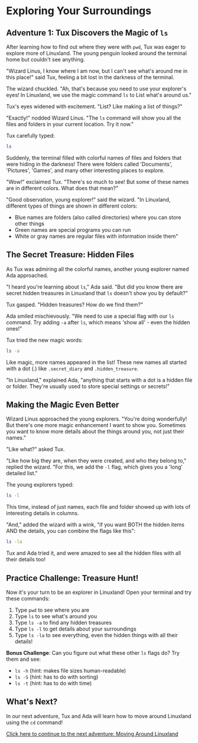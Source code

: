 # Exploring Your Surroundings

## Adventure 1: Tux Discovers the Magic of `ls`

After learning how to find out where they were with `pwd`, Tux was eager to explore more of Linuxland. The young penguin looked around the terminal home but couldn't see anything.

"Wizard Linus, I know where I am now, but I can't see what's around me in this place!" said Tux, feeling a bit lost in the darkness of the terminal.

The wizard chuckled. "Ah, that's because you need to use your explorer's eyes! In Linuxland, we use the magic command `ls` to List what's around us."

Tux's eyes widened with excitement. "List? Like making a list of things?"

"Exactly!" nodded Wizard Linus. "The `ls` command will show you all the files and folders in your current location. Try it now."

Tux carefully typed:

```bash
ls
```

Suddenly, the terminal filled with colorful names of files and folders that were hiding in the darkness! There were folders called 'Documents', 'Pictures', 'Games', and many other interesting places to explore.

"Wow!" exclaimed Tux. "There's so much to see! But some of these names are in different colors. What does that mean?"

"Good observation, young explorer!" said the wizard. "In Linuxland, different types of things are shown in different colors:
- Blue names are folders (also called directories) where you can store other things
- Green names are special programs you can run
- White or gray names are regular files with information inside them"

## The Secret Treasure: Hidden Files

As Tux was admiring all the colorful names, another young explorer named Ada approached.

"I heard you're learning about `ls`," Ada said. "But did you know there are secret hidden treasures in Linuxland that `ls` doesn't show you by default?"

Tux gasped. "Hidden treasures? How do we find them?"

Ada smiled mischievously. "We need to use a special flag with our `ls` command. Try adding `-a` after `ls`, which means 'show all' - even the hidden ones!"

Tux tried the new magic words:

```bash
ls -a
```

Like magic, more names appeared in the list! These new names all started with a dot (.) like `.secret_diary` and `.hidden_treasure`.

"In Linuxland," explained Ada, "anything that starts with a dot is a hidden file or folder. They're usually used to store special settings or secrets!"

## Making the Magic Even Better

Wizard Linus approached the young explorers. "You're doing wonderfully! But there's one more magic enhancement I want to show you. Sometimes you want to know more details about the things around you, not just their names."

"Like what?" asked Tux.

"Like how big they are, when they were created, and who they belong to," replied the wizard. "For this, we add the `-l` flag, which gives you a 'long' detailed list."

The young explorers typed:

```bash
ls -l
```

This time, instead of just names, each file and folder showed up with lots of interesting details in columns.

"And," added the wizard with a wink, "if you want BOTH the hidden items AND the details, you can combine the flags like this":

```bash
ls -la
```

Tux and Ada tried it, and were amazed to see all the hidden files with all their details too!

## Practice Challenge: Treasure Hunt!

Now it's your turn to be an explorer in Linuxland! Open your terminal and try these commands:

1. Type `pwd` to see where you are
2. Type `ls` to see what's around you
3. Type `ls -a` to find any hidden treasures
4. Type `ls -l` to get details about your surroundings
5. Type `ls -la` to see everything, even the hidden things with all their details!

**Bonus Challenge**: Can you figure out what these other `ls` flags do? Try them and see:
- `ls -h` (hint: makes file sizes human-readable)
- `ls -S` (hint: has to do with sorting)
- `ls -t` (hint: has to do with time)

## What's Next?

In our next adventure, Tux and Ada will learn how to move around Linuxland using the `cd` command!

[Click here to continue to the next adventure: Moving Around Linuxland](02-moving-around-linuxland.md)
